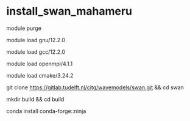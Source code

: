 # install_swan_mahameru

module purge

module load gnu/12.2.0

module load gcc/12.2.0

module load openmpi/4.1.1

module load cmake/3.24.2

git clone https://gitlab.tudelft.nl/citg/wavemodels/swan.git && cd swan

mkdir build && cd build

conda install conda-forge::ninja
